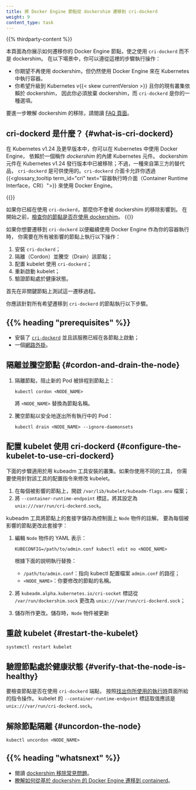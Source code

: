 ```yaml
---
title: 將 Docker Engine 節點從 dockershim 遷移到 cri-dockerd
weight: 9
content_type: task 
---
```


<!--
title: "Migrate Docker Engine nodes from dockershim to cri-dockerd"
weight: 9
content_type: task 
-->

{{% thirdparty-content %}}

<!--
This page shows you how to migrate your Docker Engine nodes to use `cri-dockerd`
instead of dockershim. You should follow these steps in these scenarios:

 * You want to switch away from dockershim and still use Docker Engine to run
    containers in Kubernetes.
 * You want to upgrade to Kubernetes v{{< skew currentVersion >}} and your
    existing cluster relies on dockershim, in which case you must migrate 
    from dockershim and `cri-dockerd` is one of your options.

To learn more about the removal of dockershim, read the [FAQ page](/dockershim).
-->
本頁面為你展示如何遷移你的 Docker Engine 節點，使之使用 `cri-dockerd` 而不是 dockershim。
在以下場景中，你可以遵從這裡的步驟執行操作：

* 你期望不再使用 dockershim，但仍然使用 Docker Engine 來在 Kubernetes 中執行容器。
* 你希望升級到 Kubernetes v{{< skew currentVersion >}} 且你的現有叢集依賴於 dockershim，
  因此你必須放棄 dockershim，而 `cri-dockerd` 是你的一種選項。

要進一步瞭解 dockershim 的移除，請閱讀 [FAQ 頁面](/zh-cn/dockershim)。

<!--
## What is cri-dockerd? {#what-is-cri-dockerd}

In Kubernetes 1.23 and earlier, you could use Docker Engine with Kubernetes,
relying on a built-in component of Kubernetes named _dockershim_.
The dockershim component was removed in the Kubernetes 1.24 release; however,
a third-party replacement, `cri-dockerd`, is available. The `cri-dockerd` adapter
lets you use Docker Engine through the {{<glossary_tooltip term_id="cri" text="Container Runtime Interface">}}.
-->
## cri-dockerd 是什麼？ {#what-is-cri-dockerd}

在 Kubernetes v1.24 及更早版本中，你可以在 Kubernetes 中使用 Docker Engine，
依賴於一個稱作 _dockershim_ 的內建 Kubernetes 元件。
dockershim 元件在 Kubernetes v1.24 發行版本中已被移除；不過，一種來自第三方的替代品，
`cri-dockerd` 是可供使用的。`cri-dockerd` 介面卡允許你透過
{{<glossary_tooltip term_id="cri" text="容器執行時介面（Container Runtime Interface，CRI）">}}
來使用 Docker Engine。

{{<note>}}
<!--
If you already use `cri-dockerd`, you aren't affected by the dockershim removal.
Before you begin, [Check whether your nodes use the dockershim](/docs/tasks/administer-cluster/migrating-from-dockershim/find-out-runtime-you-use/).
-->
如果你已經在使用 `cri-dockerd`，那麼你不會被 dockershim 的移除影響到。
在開始之前，[檢查你的節點是否在使用 dockershim](/zh-cn/docs/tasks/administer-cluster/migrating-from-dockershim/find-out-runtime-you-use/)。
{{</note>}}

<!--
If you want to migrate to `cri-dockerd` so that you can continue using Docker
Engine as your container runtime, you should do the following for each affected
node: 

1.  Install `cri-dockerd`.
1.  Cordon and drain the node.
1.  Configure the kubelet to use `cri-dockerd`. 
1.  Restart the kubelet.
1.  Verify that the node is healthy.
-->
如果你想要遷移到 `cri-dockerd` 以便繼續使用 Docker Engine 作為你的容器執行時，
你需要在所有被影響的節點上執行以下操作：

1. 安裝 `cri-dockerd`；
1. 隔離（Cordon）並騰空（Drain）該節點；
1. 配置 kubelet 使用 `cri-dockerd`；
1. 重新啟動 kubelet；
1. 驗證節點處於健康狀態。

<!--
Test the migration on non-critical nodes first.

You should perform the following steps for each node that you want to migrate
to `cri-dockerd`.
-->
首先在非關鍵節點上測試這一遷移過程。

你應該針對所有希望遷移到 `cri-dockerd` 的節點執行以下步驟。

## {{% heading "prerequisites" %}}

<!--
*   [`cri-dockerd`](https://github.com/mirantis/cri-dockerd#build-and-install)
    installed and started on each node.
*   A [network plugin](/docs/concepts/extend-kubernetes/compute-storage-net/network-plugins/).
-->
* 安裝了 [`cri-dockerd`](https://github.com/mirantis/cri-dockerd#build-and-install)
  並且該服務已經在各節點上啟動；
* 一個[網路外掛](/zh-cn/docs/concepts/extend-kubernetes/compute-storage-net/network-plugins/)。

<!--
## Cordon and drain the node

1.  Cordon the node to stop new Pods scheduling on it:

    ```shell
    kubectl cordon <NODE_NAME>
    ```
    Replace `<NODE_NAME>` with the name of the node.
-->
## 隔離並騰空節點   {#cordon-and-drain-the-node}

1. 隔離節點，阻止新的 Pod 被排程到節點上：

   ```shell
   kubectl cordon <NODE_NAME>
   ```

   將 `<NODE_NAME>` 替換為節點名稱。

<!--
1.  Drain the node to safely evict running Pods: 
-->
2. 騰空節點以安全地逐出所有執行中的 Pod：

   ```shell
   kubectl drain <NODE_NAME> --ignore-daemonsets
   ```

<!--
## Configure the kubelet to use cri-dockerd

The following steps apply to clusters set up using the kubeadm tool. If you use
a different tool, you should modify the kubelet using the configuration
instructions for that tool.
-->
## 配置 kubelet 使用 cri-dockerd   {#configure-the-kubelet-to-use-cri-dockerd}

下面的步驟適用於用 kubeadm 工具安裝的叢集。如果你使用不同的工具，
你需要使用針對該工具的配置指令來修改 kubelet。

<!--
1.  Open `/var/lib/kubelet/kubeadm-flags.env` on each affected node.
1.  Modify the `--container-runtime-endpoint` flag to
    `unix:///var/run/cri-dockerd.sock`.
-->
1. 在每個被影響的節點上，開啟 `/var/lib/kubelet/kubeadm-flags.env` 檔案；
1. 將 `--container-runtime-endpoint` 標誌，將其設定為 `unix:///var/run/cri-dockerd.sock`。

<!--
The kubeadm tool stores the node's socket as an annotation on the `Node` object
in the control plane. To modify this socket for each affected node:  
-->
kubeadm 工具將節點上的套接字儲存為控制面上 `Node` 物件的註解。
要為每個被影響的節點更改此套接字：

<!--
1.  Edit the YAML representation of the `Node` object:

    ```shell
    KUBECONFIG=/path/to/admin.conf kubectl edit no <NODE_NAME>
    ```
    Replace the following:
    
    *   `/path/to/admin.conf`: the path to the kubectl configuration file,
        `admin.conf`.
    *   `<NODE_NAME>`: the name of the node you want to modify.

1.  Change `kubeadm.alpha.kubernetes.io/cri-socket` from
    `/var/run/dockershim.sock` to `unix:///var/run/cri-dockerd.sock`.
1.  Save the changes. The `Node` object is updated on save.
-->
1. 編輯 `Node` 物件的 YAML 表示：

   ```shell
   KUBECONFIG=/path/to/admin.conf kubectl edit no <NODE_NAME>
   ```

   根據下面的說明執行替換：
    
   * `/path/to/admin.conf`：指向 kubectl 配置檔案 `admin.conf` 的路徑；
   * `<NODE_NAME>`：你要修改的節點的名稱。

1. 將 `kubeadm.alpha.kubernetes.io/cri-socket` 標誌從
   `/var/run/dockershim.sock` 更改為 `unix:///var/run/cri-dockerd.sock`；
1. 儲存所作更改。儲存時，`Node` 物件被更新


<!--
## Restart the kubelet
-->
## 重啟 kubelet    {#restart-the-kubelet}

```shell
systemctl restart kubelet
```

<!--
## Verify that the node is healthy

To check whether the node uses the `cri-dockerd` endpoint, follow the
instructions in [Find out which runtime you use](/docs/tasks/administer-cluster/migrating-from-dockershim/find-out-runtime-you-use/).
The `--container-runtime-endpoint` flag for the kubelet should be `unix:///var/run/cri-dockerd.sock`.
-->
## 驗證節點處於健康狀態   {#verify-that-the-node-is-healthy}

要檢查節點是否在使用 `cri-dockerd` 端點，
按照[找出你所使用的執行時](/zh-cn/docs/tasks/administer-cluster/migrating-from-dockershim/find-out-runtime-you-use/)頁面所給的指令操作。
kubelet 的 `--container-runtime-endpoint` 標誌取值應該是 `unix:///var/run/cri-dockerd.sock`。

<!--
## Uncordon the node

Uncordon the node to let Pods schedule on it: 
-->
## 解除節點隔離   {#uncordon-the-node}

```shell
kubectl uncordon <NODE_NAME>
```

## {{% heading "whatsnext" %}}

<!--
*   Read the [dockershim removal FAQ](/dockershim/).
*   [Learn how to migrate from Docker Engine with dockershim to containerd](/docs/tasks/administer-cluster/migrating-from-dockershim/change-runtime-containerd/).
-->
* 閱讀 [dockershim 移除常見問題](/zh-cn/dockershim)。
* [瞭解如何從基於 dockershim 的 Docker Engine 遷移到 containerd](/zh-cn/docs/tasks/administer-cluster/migrating-from-dockershim/change-runtime-containerd/)。

